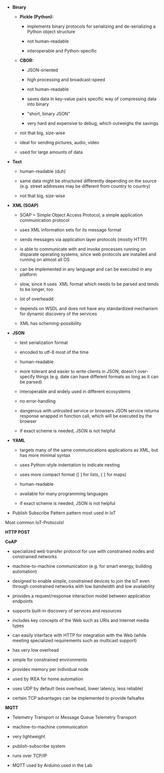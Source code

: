 -   **Binary**

    -   **Pickle (Python):**

        -   implements binary protocols for serializing and
            de-serializing a Python object structure

        -   not human-readable

        -   interoperable and Python-specific

    -   **CBOR:**

        -   JSON-oriented

        -   high processing and broadcast-speed

        -   not human-readable

        -   saves data in key-value pairs specific way of compressing
            data into binary

        -   "short, binary JSON"

        -   very hard and expensive to debug, which outweighs the
            savings

    -   not that big, size-wise

    -   ideal for sending pictures, audio, video

    -   used for large amounts of data

-   **Text**

    -   human-readable (duh)

    -   same data might be structured differently depending on the
        source (e.g. street addresses may be different from country to
        country)

    -   not that big, size-wise

-   **XML (SOAP)**

    -   SOAP = Simple Object Access Protocol, a simple application
        communication protocol

    -   uses XML information sets for its message format

    -   sends messages via application layer protocols (mostly HTTP)

    -   is able to communicate with and invoke processes running on
        disparate operating systems, since web protocols are installed
        and running on almost all OS

    -   can be implemented in any language and can be executed in any
        platform

    -   slow, since it uses  XML format which needs to be parsed and
        tends to be longer, too

    -   lot of overheadd

    -   depends on WSDL and does not have any standardized mechanism for
        dynamic discovery of the services

    -   XML has scheming-possibility

-   **JSON**

    -   text serialization format

    -   encoded to utf-8 most of the time

    -   human-readable

    -   more tolerant and easier to write clients in JSON; doesn't
        over-specify things (e.g. date can have different formats as
        long as it can be parsed)

    -   interoperable and widely used in different ecosystems

    -   no error-handling

    -   dangerous with untrusted service or browsers JSON service
        returns response wrapped in function call, which will be
        executed by the browser

    -   if exact scheme is needed, JSON is not helpful

-   **YAML**

    -   targets many of the same communications applications as XML, but
        has more minimal syntax

    -   uses Python-style indentation to indicate nesting

    -   uses more compact format (\[ \] for lists, { } for maps)

    -   human-readable

    -   available for many programming languages

    -   if exact scheme is needed, JSON is not helpful

<!-- -->

-   Publish Subscribe Pattern pattern most used in IoT

Most common IoT-Protocols!

**HTTP POST**

**CoAP**

-   specialized web transfer protocol for use with constrained nodes and
    constrained networks

-   machine-to-machine communication (e.g. for smart energy, building
    automation)

-   designed to enable simple, constrained devices to join the IoT even
    through constrained networks with low bandwidth and low availability

-   provides a request/response interaction model between application
    endpoints

-   supports built-in discovery of services and resources

-   includes key concepts of the Web such as URIs and Internet media
    types

-   can easily interface with HTTP for integration with the Web (while
    meeting specialized requirements such as multicast support)

-   has very low overhead

-   simple for constrained environments

-   provides memory per individual node

-   used by IKEA for home automation

-   uses UDP by default (less overhead, lower latency, less reliable)

-   certain TCP advantages can be implemented to provide failsafes

**MQTT**

-   Telemetry Transport or Message Queue Telemetry Transport

-   machine-to-machine communication

-   very lightweight

-   publish-subscribe system

-   runs over TCP/IP

-   MQTT used by Arduino used in the Lab
